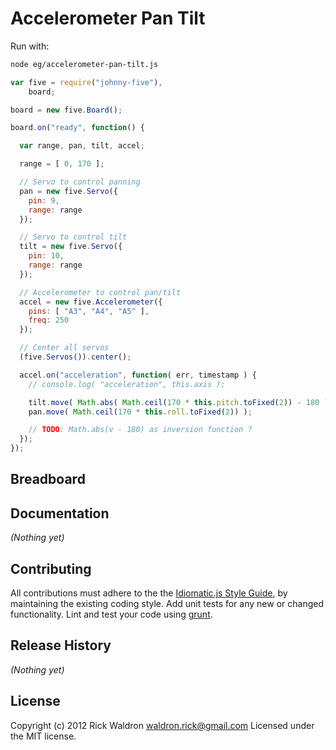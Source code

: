# Accelerometer Pan Tilt

Run with:
```bash
node eg/accelerometer-pan-tilt.js
```


```javascript
var five = require("johnny-five"),
    board;

board = new five.Board();

board.on("ready", function() {

  var range, pan, tilt, accel;

  range = [ 0, 170 ];

  // Servo to control panning
  pan = new five.Servo({
    pin: 9,
    range: range
  });

  // Servo to control tilt
  tilt = new five.Servo({
    pin: 10,
    range: range
  });

  // Accelerometer to control pan/tilt
  accel = new five.Accelerometer({
    pins: [ "A3", "A4", "A5" ],
    freq: 250
  });

  // Center all servos
  (five.Servos()).center();

  accel.on("acceleration", function( err, timestamp ) {
    // console.log( "acceleration", this.axis );

    tilt.move( Math.abs( Math.ceil(170 * this.pitch.toFixed(2)) - 180 ) );
    pan.move( Math.ceil(170 * this.roll.toFixed(2)) );

    // TODO: Math.abs(v - 180) as inversion function ?
  });
});

```

## Breadboard




## Documentation

_(Nothing yet)_









## Contributing
All contributions must adhere to the the [Idiomatic.js Style Guide](https://github.com/rwldrn/idiomatic.js),
by maintaining the existing coding style. Add unit tests for any new or changed functionality. Lint and test your code using [grunt](https://github.com/cowboy/grunt).

## Release History
_(Nothing yet)_

## License
Copyright (c) 2012 Rick Waldron <waldron.rick@gmail.com>
Licensed under the MIT license.
